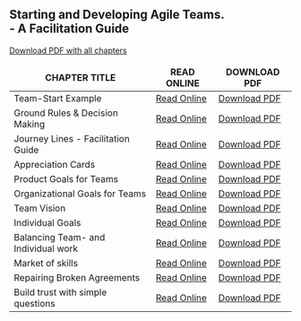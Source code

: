 <link rel="stylesheet" type="text/css" href="style.css">



<div class="aa_htmlTable">
	<h2 class="aa_h2">Starting and Developing Agile Teams. <br>- A Facilitation Guide</h2>
  <table>
    <thead>
      <tr>
      <A HREF="pdf/starting-and-developing-agile-teams.pdf">Download PDF with all chapters</A>	      
      </tr>
      <tr>
        <th>CHAPTER TITLE</th>
        <th>READ ONLINE</th>
        <th>DOWNLOAD PDF</th>
      </tr>
    </thead>
    <tbody>
      <tr>
        <td>Team-Start Example</td>
	<td><A HREF="chapter_file/Team-Start-Example.html">Read Online</A></td>
	<td><A HREF="chapter_file/Team-Start-Example.pdf">Download PDF</A></td>
      </tr>
      <tr>
        <td>Ground Rules & Decision Making</td>
	<td><A HREF="chapter_file/Ground-Rules-and-Decision-Making.html">Read Online</A></td>
	<td><A HREF="chapter_file/Ground-Rules-and-Decision-Making.pdf">Download PDF</A></td>
      </tr>
      <tr>
        <td>Journey Lines - Facilitation Guide</td>
	<td><A HREF="chapter_file/Journey-Lines-Facilitation-Guide.html">Read Online</A></td>
	<td><A HREF="chapter_file/Journey-Lines-Facilitation-Guide.pdf">Download PDF</A></td>
      </tr>
      <tr>
        <td>Appreciation Cards</td>
	<td><A HREF="chapter_file/Appreciation-Cards.md">Read Online</A></td>
	<td><A HREF="chapter_file/Appreciation-Cards.pdf">Download PDF</A></td>
      </tr>
      <tr>
        <td>Product Goals for Teams</td>
	<td><A HREF="chapter_file/Product-Goals-for-Teams.md">Read Online</A></td>
	<td><A HREF="chapter_file/Product-Goals-for-Teams.pdf">Download PDF</A></td>
      </tr>
      <tr>
        <td>Organizational Goals for Teams</td>
	<td><A HREF="chapter_file/Organizational-Goals-for-Teams.md">Read Online</A></td>
	<td><A HREF="chapter_file/Organizational-Goals-for-Teams.md">Download PDF</A></td>
      </tr>
      <tr>
        <td>Team Vision</td>
	<td><A HREF="chapter_file/Team-Vision.md">Read Online</A></td>
	<td><A HREF="chapter_file/Team-Vision.pdf">Download PDF</A></td>
      </tr>
      <tr>
        <td>Individual Goals</td>
	<td><A HREF="chapter_file/Individual-Goals.md">Read Online</A></td>
	<td><A HREF="chapter_file/Individual-Goals.pdf">Download PDF</A></td>
      </tr>
      <tr>
        <td>Balancing Team- and Individual work</td>
	<td><A HREF="chapter_file/Balancing-Team-and-Individual-work.md">Read Online</A></td>
	<td><A HREF="chapter_file/Balancing-Team-and-Individual-work.pdf">Download PDF</A></td>
      </tr>
      <tr>
        <td>Market of skills</td>
	<td><A HREF="chapter_file/Market-of-skills.md">Read Online</A></td>
	<td><A HREF="chapter_file/Market-of-skills.pdf">Download PDF</A></td>
      </tr>
      <tr>
        <td>Repairing Broken Agreements</td>
	<td><A HREF="chapter_file/Repairing-Broken-Agreements.md">Read Online</A></td>
	<td><A HREF="chapter_file/Repairing-Broken-Agreements.pdf">Download PDF</A></td>
      </tr>
      <tr>
        <td>Build trust with simple questions</td>
	<td><A HREF="chapter_file/Build-trust-with-simple-questions.md">Read Online</A></td>
	<td><A HREF="chapter_file/Build-trust-with-simple-questions.pdf">Download PDF</A></td>
      </tr>
    </tbody>
  </table>
</div>
